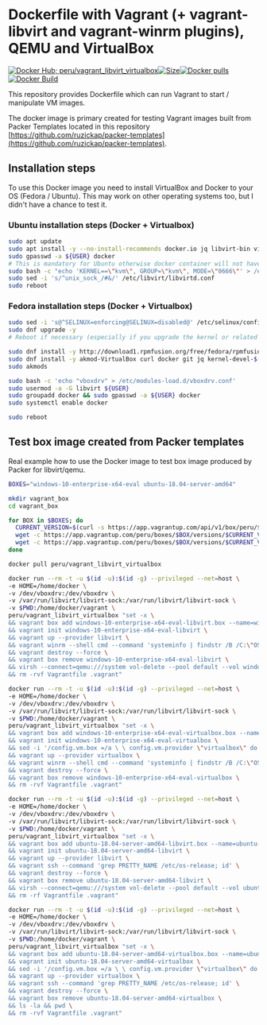 # Dockerfile with Vagrant (+ vagrant-libvirt and vagrant-winrm plugins), QEMU and VirtualBox

[![Docker Hub; peru/vagrant_libvirt_virtualbox](https://img.shields.io/badge/dockerhub-peru%2Fvagrant_libvirt_virtualbox-green.svg)](https://registry.hub.docker.com/u/peru/vagrant_libvirt_virtualbox)[![Size](https://images.microbadger.com/badges/image/peru/vagrant_libvirt_virtualbox.svg)](https://microbadger.com/images/peru/vagrant_libvirt_virtualbox)[![Docker pulls](https://img.shields.io/docker/pulls/peru/vagrant_libvirt_virtualbox.svg)](https://hub.docker.com/r/peru/vagrant_libvirt_virtualbox/)[![Docker Build](https://img.shields.io/docker/automated/peru/vagrant_libvirt_virtualbox.svg)](https://hub.docker.com/r/peru/vagrant_libvirt_virtualbox/)

This repository provides Dockerfile which can run Vagrant to start / manipulate VM images.

The docker image is primary created for testing Vagrant images built from Packer Templates located in this repository [https://github.com/ruzickap/packer-templates](https://github.com/ruzickap/packer-templates).

## Installation steps

To use this Docker image you need to install VirtualBox and Docker to your OS (Fedora / Ubuntu). This may work on other operating systems too, but I didn't have a chance to test it.

### Ubuntu installation steps (Docker + Virtualbox)

```bash
sudo apt update
sudo apt install -y --no-install-recommends docker.io jq libvirt-bin virtualbox wget
sudo gpasswd -a ${USER} docker
# This is mandatory for Ubuntu otherwise docker container will not have access to /dev/kvm - this is default in Fedora (https://bugzilla.redhat.com/show_bug.cgi?id=993491)
sudo bash -c "echo 'KERNEL==\"kvm\", GROUP=\"kvm\", MODE=\"0666\"' > /etc/udev/rules.d/60-qemu-system-common.rules"
sudo sed -i 's/^unix_sock_/#&/' /etc/libvirt/libvirtd.conf
sudo reboot
```

### Fedora installation steps (Docker + Virtualbox)

```bash
sudo sed -i 's@^SELINUX=enforcing@SELINUX=disabled@' /etc/selinux/config
sudo dnf upgrade -y
# Reboot if necessary (especially if you upgrade the kernel or related packages)

sudo dnf install -y http://download1.rpmfusion.org/free/fedora/rpmfusion-free-release-$(rpm -E %fedora).noarch.rpm http://download1.rpmfusion.org/nonfree/fedora/rpmfusion-nonfree-release-$(rpm -E %fedora).noarch.rpm
sudo dnf install -y akmod-VirtualBox curl docker git jq kernel-devel-$(uname -r) libvirt-daemon-kvm wget
sudo akmods

sudo bash -c 'echo "vboxdrv" > /etc/modules-load.d/vboxdrv.conf'
sudo usermod -a -G libvirt ${USER}
sudo groupadd docker && sudo gpasswd -a ${USER} docker
sudo systemctl enable docker

sudo reboot
```

## Test box image created from Packer templates

Real example how to use the Docker image to test box image produced by Packer for libvirt/qemu.

```bash
BOXES="windows-10-enterprise-x64-eval ubuntu-18.04-server-amd64"

mkdir vagrant_box
cd vagrant_box

for BOX in $BOXES; do
  CURRENT_VERSION=$(curl -s https://app.vagrantup.com/api/v1/box/peru/$BOX | jq -r ".current_version.version")
  wget -c https://app.vagrantup.com/peru/boxes/$BOX/versions/$CURRENT_VERSION/providers/libvirt.box -O ${BOX}-libvirt.box
  wget -c https://app.vagrantup.com/peru/boxes/$BOX/versions/$CURRENT_VERSION/providers/virtualbox.box -O ${BOX}-virtualbox.box
done

docker pull peru/vagrant_libvirt_virtualbox

docker run --rm -t -u $(id -u):$(id -g) --privileged --net=host \
-e HOME=/home/docker \
-v /dev/vboxdrv:/dev/vboxdrv \
-v /var/run/libvirt/libvirt-sock:/var/run/libvirt/libvirt-sock \
-v $PWD:/home/docker/vagrant \
peru/vagrant_libvirt_virtualbox "set -x \
&& vagrant box add windows-10-enterprise-x64-eval-libvirt.box --name=windows-10-enterprise-x64-eval-libvirt --force \
&& vagrant init windows-10-enterprise-x64-eval-libvirt \
&& vagrant up --provider libvirt \
&& vagrant winrm --shell cmd --command 'systeminfo | findstr /B /C:\"OS Name\" /C:\"OS Version\"' \
&& vagrant destroy --force \
&& vagrant box remove windows-10-enterprise-x64-eval-libvirt \
&& virsh --connect=qemu:///system vol-delete --pool default --vol windows-10-enterprise-x64-eval-libvirt_vagrant_box_image_0.img \
&& rm -rvf Vagrantfile .vagrant"

docker run --rm -t -u $(id -u):$(id -g) --privileged --net=host \
-e HOME=/home/docker \
-v /dev/vboxdrv:/dev/vboxdrv \
-v /var/run/libvirt/libvirt-sock:/var/run/libvirt/libvirt-sock \
-v $PWD:/home/docker/vagrant \
peru/vagrant_libvirt_virtualbox "set -x \
&& vagrant box add windows-10-enterprise-x64-eval-virtualbox.box --name=windows-10-enterprise-x64-eval-virtualbox --force \
&& vagrant init windows-10-enterprise-x64-eval-virtualbox \
&& sed -i '/config.vm.box =/a \ \ config.vm.provider \"virtualbox\" do |v|\n \ \ \ v.gui = false\n\ \ end' Vagrantfile \
&& vagrant up --provider virtualbox \
&& vagrant winrm --shell cmd --command 'systeminfo | findstr /B /C:\"OS Name\" /C:\"OS Version\"' \
&& vagrant destroy --force \
&& vagrant box remove windows-10-enterprise-x64-eval-virtualbox \
&& rm -rvf Vagrantfile .vagrant"

docker run --rm -t -u $(id -u):$(id -g) --privileged --net=host \
-e HOME=/home/docker \
-v /dev/vboxdrv:/dev/vboxdrv \
-v /var/run/libvirt/libvirt-sock:/var/run/libvirt/libvirt-sock \
-v $PWD:/home/docker/vagrant \
peru/vagrant_libvirt_virtualbox "set -x \
&& vagrant box add ubuntu-18.04-server-amd64-libvirt.box --name=ubuntu-18.04-server-amd64-libvirt --force \
&& vagrant init ubuntu-18.04-server-amd64-libvirt \
&& vagrant up --provider libvirt \
&& vagrant ssh --command 'grep PRETTY_NAME /etc/os-release; id' \
&& vagrant destroy --force \
&& vagrant box remove ubuntu-18.04-server-amd64-libvirt \
&& virsh --connect=qemu:///system vol-delete --pool default --vol ubuntu-18.04-server-amd64-libvirt_vagrant_box_image_0.img \
&& rm -rf Vagrantfile .vagrant"

docker run --rm -t -u $(id -u):$(id -g) --privileged --net=host \
-e HOME=/home/docker \
-v /dev/vboxdrv:/dev/vboxdrv \
-v /var/run/libvirt/libvirt-sock:/var/run/libvirt/libvirt-sock \
-v $PWD:/home/docker/vagrant \
peru/vagrant_libvirt_virtualbox "set -x \
&& vagrant box add ubuntu-18.04-server-amd64-virtualbox.box --name=ubuntu-18.04-server-amd64-virtualbox --force \
&& vagrant init ubuntu-18.04-server-amd64-virtualbox \
&& sed -i '/config.vm.box =/a \ \ config.vm.provider \"virtualbox\" do |v|\n \ \ \ v.gui = false\n\ \ end' Vagrantfile \
&& vagrant up --provider virtualbox \
&& vagrant ssh --command 'grep PRETTY_NAME /etc/os-release; id' \
&& vagrant destroy --force \
&& vagrant box remove ubuntu-18.04-server-amd64-virtualbox \
&& ls -la && pwd \
&& rm -rvf Vagrantfile .vagrant"
```
